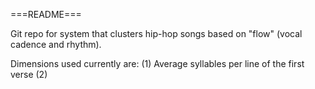 ===README===

Git repo for system that clusters hip-hop songs based on "flow" (vocal cadence and rhythm).

Dimensions used currently are:
	(1) Average syllables per line of the first verse
	(2) 
